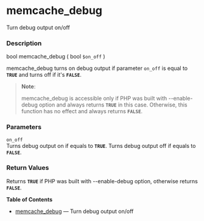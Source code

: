 memcache\_debug
===============

Turn debug output on/off

### Description

<span class="type">bool</span> <span
class="methodname">memcache\_debug</span> ( <span
class="methodparam"><span class="type">bool</span> `$on_off`</span> )

<span class="function">memcache\_debug</span> turns on debug output if
parameter `on_off` is equal to **`TRUE`** and turns off if it's
**`FALSE`**.

> **Note**:
>
> <span class="function">memcache\_debug</span> is accessible only if
> PHP was built with --enable-debug option and always returns **`TRUE`**
> in this case. Otherwise, this function has no effect and always
> returns **`FALSE`**.

### Parameters

`on_off`  
Turns debug output on if equals to **`TRUE`**. Turns debug output off if
equals to **`FALSE`**.

### Return Values

Returns **`TRUE`** if PHP was built with --enable-debug option,
otherwise returns **`FALSE`**.

**Table of Contents**

-   [memcache\_debug](/ref/memcache.html#memcache_debug) — Turn debug
    output on/off
